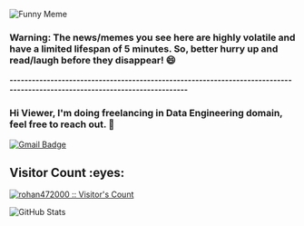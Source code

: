 ![Funny Meme](https://i.redd.it/fdwkr8r5bnta1.jpg?width=100&height=100)











### Warning: The news/memes you see here are highly volatile and have a limited lifespan of 5 minutes. So, better hurry up and read/laugh before they disappear! 😄

**----------------------------------------------------------------------------------------------------------------------------**

### Hi Viewer, I'm doing freelancing in Data Engineering domain, feel free to reach out. 👋
[![Gmail Badge](https://img.shields.io/badge/-anand00rohan@gmail.com-c14438?style=flat&logo=Gmail&logoColor=white&link=mailto:rizsyad@gmail.com)](mailto:anand00rohan@gmail.com)
<!-- [![Github Badge](https://img.shields.io/badge/-rohan472000-grey?style=flat&logo=github&logoColor=white&link=https://github.com/rohan472000/)](https://www.github.com/rohan472000/) -->

<!-- <p align='left'>Open to contribute and learn</p> -->

<!-- <h2>My Github Stats</h2> -->

<h2>Visitor Count :eyes:</h2>
<p>
    <a href="https://github.com/rohan472000">
        <img src="https://profile-counter.glitch.me/{rohan472000}/count.svg" alt="rohan472000 :: Visitor's Count" />
    </a>
</p>

![GitHub Stats](https://github-readme-stats.vercel.app/api?username=rohan472000&theme=radical)
<!--
**rohan472000/rohan472000** is a ✨ _special_ ✨ repository because its `README.md` (this file) appears on your GitHub profile.

Here are some ideas to get you started:

- 🔭 I’m currently working on ...
- 🌱 I’m currently learning ...
- 👯 I’m looking to collaborate on ...
- 🤔 I’m looking for help with ...
- 💬 Ask me about ...
- 📫 How to reach me: ...
- 😄 Pronouns: ...
- ⚡ Fun fact: ...
-->



